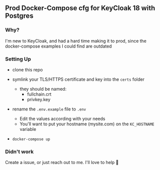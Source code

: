 ## Prod Docker-Compose cfg for KeyCloak 18 with Postgres

### Why?
I'm new to KeyCloak, and had a hard time making it to prod, since the docker-compose examples I could find are outdated

### Setting Up
- clone this repo

- symlink your TLS/HTTPS certificate and key into the `certs` folder
  - they should be named:
    - fullchain.crt
    - privkey.key

- rename the `.env.example` file to `.env`
  - Edit the values according with your needs
  - You'll want to put your hostname (mysite.com) on the `KC_HOSTNAME` variable

- `docker-compose up`

### Didn't work
Create a issue, or just reach out to me. 
I'll love to help 🫶
